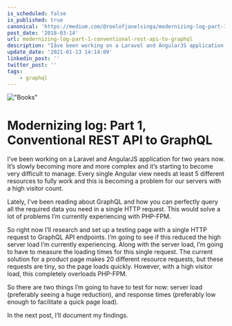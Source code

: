 ```yaml
---
is_scheduled: false
is_published: true
canonical: 'https://medium.com/@roelofjanelsinga/modernizing-log-part-1-conventional-rest-api-to-graphql-f512cb07d2ab'
post_date: '2018-03-14'
url: modernizing-log-part-1-conventional-rest-api-to-graphql
description: "Iâve been working on a Laravel and AngularJS application for two years now.\r\nItâs slowly becoming more and more complex and itâs starting to becom"
update_date: '2021-01-13 14:14:09'
linkedin_post: ''
twitter_post: ''
tags:
    - graphql
---
```

!["Books"](/images/articles/1__GgmGZJnFec994dvCDpbWQ.jpeg)

# Modernizing log: Part 1, Conventional REST API to GraphQL

I’ve been working on a Laravel and AngularJS application for two years now. 
It’s slowly becoming more and more complex and it’s starting to become very 
difficult to manage. Every single Angular view needs at least 5 different 
resources to fully work and this is becoming a problem for our servers with a 
high visitor count.

Lately, I’ve been reading about GraphQL and how you can perfectly query all the 
required data you need in a single HTTP request. This would solve a lot of 
problems I’m currently experiencing with PHP-FPM.

So right now I’ll research and set up a testing page with a single HTTP 
request to GraphQL API endpoints. I’m going to see if this reduced the 
high server load I’m currently experiencing. Along with the server load, 
I’m going to have to measure the loading times for this single request. 
The current solution for a product page makes 20 different resource requests, 
but these requests are tiny, so the page loads quickly. However, 
with a high visitor load, this completely overloads PHP-FPM.

So there are two things I’m going to have to test for now: server load 
(preferably seeing a huge reduction), and response times (preferably 
low enough to facilitate a quick page load).

In the next post, I’ll document my findings.

